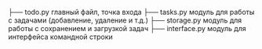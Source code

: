 ├── todo.py                 главный файл, точка входа
├── tasks.py                модуль для работы с задачами (добавление, удаление и т.д.)
├── storage.py              модуль для работы с сохранением и загрузкой задач
├── interface.py            модуль для интерфейса командной строки